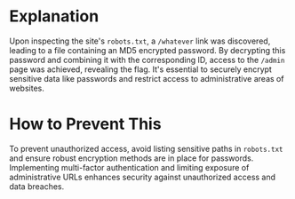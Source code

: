 # Explanation
Upon inspecting the site's `robots.txt`, a `/whatever` link was discovered, leading to a file containing an MD5 encrypted password. By decrypting this password and combining it with the corresponding ID, access to the `/admin` page was achieved, revealing the flag. It's essential to securely encrypt sensitive data like passwords and restrict access to administrative areas of websites.

# How to Prevent This
To prevent unauthorized access, avoid listing sensitive paths in `robots.txt` and ensure robust encryption methods are in place for passwords. Implementing multi-factor authentication and limiting exposure of administrative URLs enhances security against unauthorized access and data breaches.